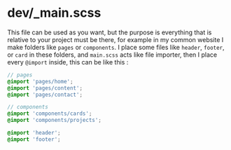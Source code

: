 # dev/_main.scss

This file can be used as you want, but the purpose is everything that is relative to your project must be there, for example in my common website I make folders like `pages` or `components`. I place some files like `header`, `footer`, or `card` in these folders, and `main.scss` acts like file importer, then I place every `@import` inside, this can be like this :

```scss
// pages
@import 'pages/home';
@import 'pages/content';
@import 'pages/contact';

// components
@import 'components/cards';
@import 'components/projects';

@import 'header';
@import 'footer';
```
